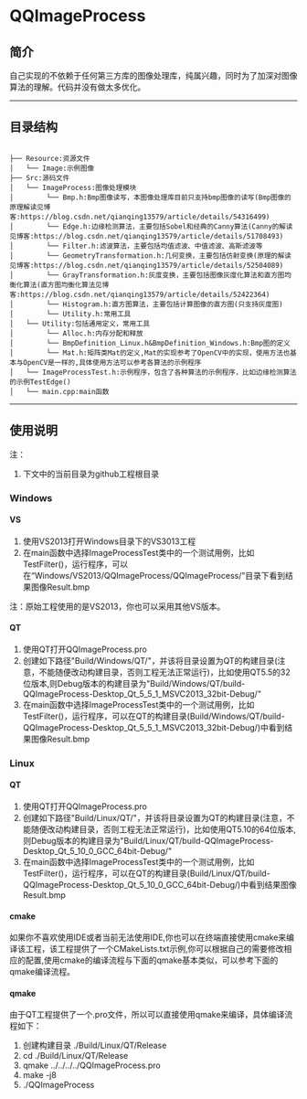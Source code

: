 # QQImageProcess
## 简介
自己实现的不依赖于任何第三方库的图像处理库，纯属兴趣，同时为了加深对图像算法的理解。代码并没有做太多优化。

***
## 目录结构
```

├── Resource:资源文件
│   └── Image:示例图像
├── Src:源码文件
│   └── ImageProcess:图像处理模块
│        └── Bmp.h:Bmp图像读写，本图像处理库目前只支持bmp图像的读写(Bmp图像的原理解读见博客:https://blog.csdn.net/qianqing13579/article/details/54316499)
│        └── Edge.h:边缘检测算法，主要包括Sobel和经典的Canny算法(Canny的解读见博客:https://blog.csdn.net/qianqing13579/article/details/51708493)
│        └── Filter.h:滤波算法，主要包括均值滤波、中值滤波、高斯滤波等
│        └── GeometryTransformation.h:几何变换，主要包括仿射变换(原理的解读见博客:https://blog.csdn.net/qianqing13579/article/details/52504089)
│        └── GrayTransformation.h:灰度变换，主要包括图像灰度化算法和直方图均衡化算法(直方图均衡化算法见博客:https://blog.csdn.net/qianqing13579/article/details/52422364)
│        └── Histogram.h:直方图算法，主要包括计算图像的直方图(只支持灰度图)
│        └── Utility.h:常用工具
│   └── Utility:包括通用定义，常用工具
│        └── Alloc.h:内存分配和释放
│        └── BmpDefinition_Linux.h&BmpDefinition_Windows.h:Bmp图的定义
│        └── Mat.h:矩阵类Mat的定义,Mat的实现参考了OpenCV中的实现，使用方法也基本与OpenCV是一样的,具体使用方法可以参考各算法的示例程序
│   └── ImageProcessTest.h:示例程序，包含了各种算法的示例程序，比如边缘检测算法的示例TestEdge()
│   └── main.cpp:main函数
```
***
## 使用说明
注：
1. 下文中的当前目录为github工程根目录
### Windows
#### VS
1. 使用VS2013打开Windows目录下的VS3013工程
2. 在main函数中选择ImageProcessTest类中的一个测试用例，比如TestFilter()，运行程序，可以在“Windows/VS2013/QQImageProcess/QQImageProcess/”目录下看到结果图像Result.bmp

注：原始工程使用的是VS2013，你也可以采用其他VS版本。
#### QT
1. 使用QT打开QQImageProcess.pro
2. 创建如下路径"Build/Windows/QT/"，并该将目录设置为QT的构建目录(注意，不能随便改动构建目录，否则工程无法正常运行)，比如使用QT5.5的32位版本,则Debug版本的构建目录为"Build/Windows/QT/build-QQImageProcess-Desktop_Qt_5_5_1_MSVC2013_32bit-Debug/"
3. 在main函数中选择ImageProcessTest类中的一个测试用例，比如TestFilter()，运行程序，可以在QT的构建目录(Build/Windows/QT/build-QQImageProcess-Desktop_Qt_5_5_1_MSVC2013_32bit-Debug/)中看到结果图像Result.bmp

### Linux
#### QT
1. 使用QT打开QQImageProcess.pro
2. 创建如下路径"Build/Linux/QT/"，并该将目录设置为QT的构建目录(注意，不能随便改动构建目录，否则工程无法正常运行)，比如使用QT5.10的64位版本,则Debug版本的构建目录为"Build/Linux/QT/build-QQImageProcess-Desktop_Qt_5_10_0_GCC_64bit-Debug/"
3. 在main函数中选择ImageProcessTest类中的一个测试用例，比如TestFilter()，运行程序，可以在QT的构建目录(Build/Linux/QT/build-QQImageProcess-Desktop_Qt_5_10_0_GCC_64bit-Debug/)中看到结果图像Result.bmp

#### cmake
如果你不喜欢使用IDE或者当前无法使用IDE,你也可以在终端直接使用cmake来编译该工程，该工程提供了一个CMakeLists.txt示例,你可以根据自己的需要修改相应的配置,使用cmake的编译流程与下面的qmake基本类似，可以参考下面的qmake编译流程。

#### qmake
由于QT工程提供了一个.pro文件，所以可以直接使用qmake来编译，具体编译流程如下：
1. 创建构建目录 ./Build/Linux/QT/Release
2. cd ./Build/Linux/QT/Release
3. qmake ../../../../QQImageProcess.pro
4. make -j8
5. ./QQImageProcess
